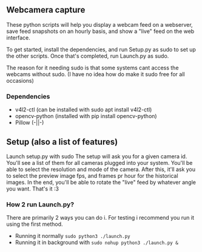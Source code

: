 ## Webcamera capture

These python scripts will help you display a webcam feed on a webserver, save feed snapshots on an hourly basis, and show a "live" feed on the web interface. 

To get started, install the dependencies, and run Setup.py as sudo to set up the other scripts. Once that's completed, run Launch.py as sudo. 

The reason for it needing sudo is that some systems cant access the webcams without sudo. (I have no idea how do make it sudo free for all occasions)

### Dependencies
* v4l2-ctl (can be installed with sudo apt install v4l2-ctl)
* opencv-python (installed with pip install opencv-python)
* Pillow (-||-)

## Setup (also a list of features)
Launch setup.py with sudo
The setup will ask you for a given camera id. You'll see a list of them for all cameras plugged into your system. 
You'll be able to select the resolution and mode of the camera.
After this, it'll ask you to select the preview image fps, and frames pr hour for the historical images.
In the end, you'll be able to rotate the "live" feed by whatever angle you want.
That's it :3

### How 2 run Launch.py? 
There are primarily 2 ways you can do i. For testing i recommend you run it using the first method.
* Running it normally ```sudo python3 ./launch.py```
* Running it in background with ```sudo nohup python3 ./launch.py &```

